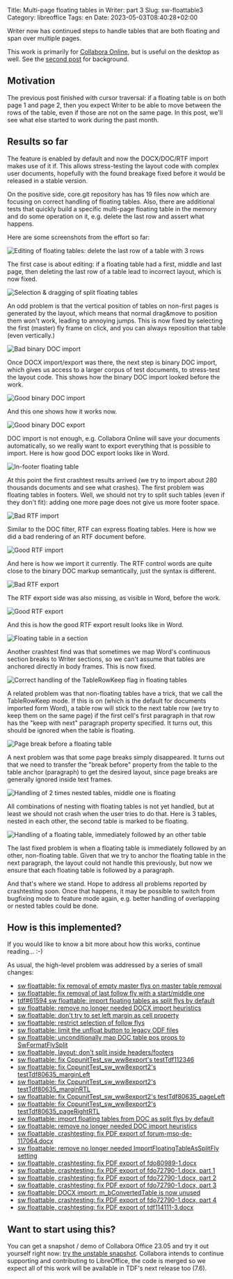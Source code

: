 Title: Multi-page floating tables in Writer: part 3
Slug: sw-floattable3
Category: libreoffice
Tags: en
Date: 2023-05-03T08:40:28+02:00

Writer now has continued steps to handle tables that are both floating and span over multiple pages.

This work is primarily for [Collabora Online](https://www.collaboraoffice.com/), but is useful on
the desktop as well. See the [second post]({filename}/2023/sw-floattable2.md) for background.

## Motivation

The previous post finished with cursor traversal: if a floating table is on both page 1 and page 2,
then you expect Writer to be able to move between the rows of the table, even if those are not on
the same page. In this post, we'll see what else started to work during the past month.

## Results so far

The feature is enabled by default and now the DOCX/DOC/RTF import makes use of it if. This allows
stress-testing the layout code with complex user documents, hopefully with the found breakage fixed
before it would be released in a stable version.

On the positive side, core.git repository has has 19 files now which are focusing on correct
handling of floating tables.  Also, there are additional tests that quickly build a specific
multi-page floating table in the memory and do some operation on it, e.g. delete the last row and
assert what happens.

Here are some screenshots from the effort so far:

![Editing of floating tables: delete the last row of a table with 3 rows](https://share.vmiklos.hu/blog/sw-floattable3/2023-04-03-floattable-edit-3rd-row-delete-good.png)

The first case is about editing: if a floating table had a first, middle and last page, then
deleting the last row of a table lead to incorrect layout, which is now fixed.

![Selection & dragging of split floating tables](https://share.vmiklos.hu/blog/sw-floattable3/2023-04-04-floattable-follow-select-good.png)

An odd problem is that the vertical position of tables on non-first pages is generated by the
layout, which means that normal drag&move to position them won't work, leading to annoying jumps.
This is now fixed by selecting the first (master) fly frame on click, and you can always reposition
that table (even vertically.)

![Bad binary DOC import](https://share.vmiklos.hu/blog/sw-floattable3/2023-04-12-floattable-ww8-bad.png)

Once DOCX import/export was there, the next step is binary DOC import, which gives us access to a
larger corpus of test documents, to stress-test the layout code. This shows how the binary DOC
import looked before the work.

![Good binary DOC import](https://share.vmiklos.hu/blog/sw-floattable3/2023-04-13-floattable-ww8-good.png)

And this one shows how it works now.

![Good binary DOC export](https://share.vmiklos.hu/blog/sw-floattable3/2023-04-14-floattable-ww8-export-good.png)

DOC import is not enough, e.g. Collabora Online will save your documents automatically, so we
really want to export everything that is possible to import. Here is how good DOC export looks like
in Word.

![In-footer floating table](https://share.vmiklos.hu/blog/sw-floattable3/2023-04-17-floattable-in-footer.png)

At this point the first crashtest results arrived (we try to import about 280 thousands documents
and see what crashes). The first problem was floating tables in footers. Well, we should not try to
split such tables (even if they don't fit): adding one more page does not give us more footer space.

![Bad RTF import](https://share.vmiklos.hu/blog/sw-floattable3/2023-04-18-floattable-rtf-bad.png)

Similar to the DOC filter, RTF can express floating tables. Here is how we did a bad rendering of an
RTF document before.

![Good RTF import](https://share.vmiklos.hu/blog/sw-floattable3/2023-04-19-floattable-rtf-good.png)

And here is how we import it currently. The RTF control words are quite close to the binary DOC
markup semantically, just the syntax is different.

![Bad RTF export](https://share.vmiklos.hu/blog/sw-floattable3/2023-04-20-floattable-rtf-export-bad.png)

The RTF export side was also missing, as visible in Word, before the work.

![Good RTF export](https://share.vmiklos.hu/blog/sw-floattable3/2023-04-21-floattable-rtf-export-good.png)

And this is how the good RTF export result looks like in Word.

![Floating table in a section](https://share.vmiklos.hu/blog/sw-floattable3/2023-04-24-floattable-in-section.png)

Another crashtest find was that sometimes we map Word's continuous section breaks to Writer
sections, so we can't assume that tables are anchored directly in body frames. This is now fixed.

![Correct handling of the TableRowKeep flag in floating tables](https://share.vmiklos.hu/blog/sw-floattable3/2023-04-25-floattable-table-row-keep.png)

A related problem was that non-floating tables have a trick, that we call the TableRowKeep mode. If
this is on (which is the default for documents imported form Word), a table row will stick to the
next table row (we try to keep them on the same page) if the first cell's first paragraph in that
row has the "keep with next" paragraph property specified. It turns out, this should be ignored when
the table is floating.

![Page break before a floating table](https://share.vmiklos.hu/blog/sw-floattable3/2023-04-26-floattable-break-before.png)

A next problem was that some page breaks simply disappeared. It turns out that we need to transfer
the "break before" property from the table to the table anchor (paragraph) to get the desired
layout, since page breaks are generally ignored inside text frames.

![Handling of 2 times nested tables, middle one is floating](https://share.vmiklos.hu/blog/sw-floattable3/2023-04-27-floattable-nested-nocrash.png)

All combinations of nesting with floating tables is not yet handled, but at least we should not
crash when the user tries to do that. Here is 3 tables, nested in each other, the second table is
marked to be floating.

![Handling of a floating table, immediately followed by an other table](https://share.vmiklos.hu/blog/sw-floattable3/2023-04-28-floattable-then-table.png)

The last fixed problem is when a floating table is immediately followed by an other, non-floating
table. Given that we try to anchor the floating table in the next paragraph, the layout could not
handle this previously, but now we ensure that each floating table is followed by a paragraph.

And that's where we stand. Hope to address all problems reported by crashtesting soon. Once that
happens, it may be possible to switch from bugfixing mode to feature mode again, e.g. better
handling of overlapping or nested tables could be done.

## How is this implemented?

If you would like to know a bit more about how this works, continue reading... :-)

As usual, the high-level problem was addressed by a series of small changes:

- [sw floattable: fix removal of empty master flys on master table removal](https://git.libreoffice.org/core/commit/1006fd848ba7c67927472e53df7f3b6f682fadfb)
- [sw floattable: fix removal of last follow fly with a start/middle one](https://git.libreoffice.org/core/commit/96df0ad0da6e8972a828721dac6b4ba7c69eba85)
- [tdf#61594 sw floattable: import floating tables as split flys by default](https://git.libreoffice.org/core/commit/ce3308a926f036b87515b8cd97d2b197063dc77a)
- [sw floattable: remove no longer needed DOCX import heuristics](https://git.libreoffice.org/core/commit/c50bf5a5daaae3d40f89ea0784a75a8a571c208d)
- [sw floattable: don't try to set left margin as cell property](https://git.libreoffice.org/core/commit/8f9523b3ef464731afed61a253c958644fca6335)
- [sw floattable: restrict selection of follow flys](https://git.libreoffice.org/core/commit/17367a67cd39109006060176b04bc2b174a17e48)
- [sw floattable: limit the unfloat button to legacy ODF files](https://git.libreoffice.org/core/commit/ab639ae344704cd22318938cfeafbe954abcd2c0)
- [sw floattable: unconditionally map DOC table pos props to SwFormatFlySplit](https://git.libreoffice.org/core/commit/69fe424e426957545a30e1b912c933e1e7693100)
- [sw floattable, layout: don't split inside headers/footers](https://git.libreoffice.org/core/commit/16b59cee44c7f728b2fe6d7b624c494f649ee79f)
- [sw floattable: fix CppunitTest\_sw\_ww8export's testTdf112346](https://git.libreoffice.org/core/commit/2424fa9c601003a9778bbc3a9cf0f55d33ead6f1)
- [sw floattable: fix CppunitTest\_sw\_ww8export2's testTdf80635\_marginLeft](https://git.libreoffice.org/core/commit/1ee5ae0eec2d1c673af6b8f18a2c36b4d1e7fb70)
- [sw floattable: fix CppunitTest\_sw\_ww8export2's testTdf80635\_marginRTL](https://git.libreoffice.org/core/commit/eb65f881da9c63636bc07eca735fd2bc01854fd6)
- [sw floattable: fix CppunitTest\_sw\_ww8export2's testTdf80635\_pageLeft](https://git.libreoffice.org/core/commit/115a4eb944f6a49def1ba8e826c3258389aeab10)
- [sw floattable: fix CppunitTest\_sw\_ww8export2's testTdf80635\_pageRightRTL](https://git.libreoffice.org/core/commit/cfa463cc5446e72a06db5a457bf4d50d4173f31e)
- [sw floattable: import floating tables from DOC as split flys by default](https://git.libreoffice.org/core/commit/61be351ac83acec75788d2f79a9038486163160f)
- [sw floattable: remove no longer needed DOC import heuristics](https://git.libreoffice.org/core/commit/6e8a89b762d625adc10227402de506c7a632e073)
- [sw floattable, crashtesting: fix PDF export of forum-mso-de-117064.docx](https://git.libreoffice.org/core/commit/a1c5f77d3ee7c9907c8247aa0e896e07fe9427b6)
- [sw floattable: remove no longer needed ImportFloatingTableAsSplitFly setting](https://git.libreoffice.org/core/commit/5c59d6f51f837639f1f0f24e154814136bbdfda9)
- [sw floattable, crashtesting: fix PDF export of fdo80989-1.docx](https://git.libreoffice.org/core/commit/e0017ad2a5b008111b716c0814c5a0c5b0f1e05b)
- [sw floattable, crashtesting: fix PDF export of fdo72790-1.docx, part 1](https://git.libreoffice.org/core/commit/3c2e4d454aaabcd61593e670a90638a185046539)
- [sw floattable, crashtesting: fix PDF export of fdo72790-1.docx, part 2](https://git.libreoffice.org/core/commit/9c23f533d6749e94971f04e18f1537472cac6b86)
- [sw floattable, crashtesting: fix PDF export of fdo72790-1.docx, part 3](https://git.libreoffice.org/core/commit/73bada774ef37efd5a4498ccc083b1358314557d)
- [sw floattable: DOCX import: m\_bConvertedTable is now unused](https://git.libreoffice.org/core/commit/400d970f27078a93eab97ead8a6934a32272f549)
- [sw floattable, crashtesting: fix PDF export of fdo72790-1.docx, part 4](https://git.libreoffice.org/core/commit/4b6b9411e4ac912817dd804782ad2054bc0d1660)
- [sw floattable, crashtesting: fix PDF export of tdf114111-3.docx](https://git.libreoffice.org/core/commit/1795d5183d5371a24e8dcb15f8671c78b2c94665)

## Want to start using this?

You can get a snapshot / demo of Collabora Office 23.05 and try it out yourself right now: [try the
unstable snapshot](https://www.collaboraoffice.com/collabora-office-latest-snapshot/).  Collabora
intends to continue supporting and contributing to LibreOffice, the code is merged so we expect all
of this work will be available in TDF's next release too (7.6).
